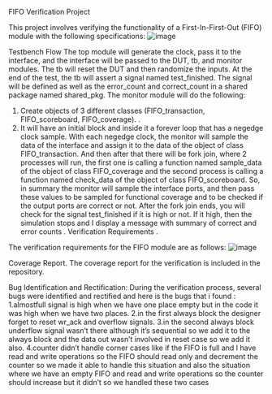 FIFO Verification Project

This project involves verifying the functionality of a First-In-First-Out (FIFO) module with the following specifications:
![image](https://github.com/aboElhammd/FIFO/assets/124165601/6086b7b6-7c58-4f1f-880b-86656e5728ae)

Testbench Flow
The top module will generate the clock, pass it to the interface, and the interface will be passed to the 
DUT, tb, and monitor modules. The tb will reset the DUT and then randomize the inputs. At the end of 
the test, the tb will assert a signal named test_finished. The signal will be defined as well as the 
error_count and correct_count in a shared package  named shared_pkg. 
The monitor module will do the following:
1. Create objects of 3 different classes (FIFO_transaction, FIFO_scoreboard, FIFO_coverage). .
2. It will have an initial block and inside it a forever loop that has a negedge clock sample. With 
each negedge clock, the monitor will sample the data of the interface and assign it to the data of 
the object of class FIFO_transaction. And then after that there will be fork join, where 2 
processes will run, the first one is calling a function named sample_data of the object of class 
FIFO_coverage and the second process is calling a function named check_data of the object of 
class FIFO_scoreboard.
So, in summary the monitor will sample the interface ports, and then pass these values to be 
sampled for functional coverage and to be checked if the output ports are correct or not.
After the fork join ends, you will check for the signal test_finished if it is high or not. If it high, 
then the simulation stops and I display a message with summary of correct and error counts .
Verification Requirements .

The verification requirements for the FIFO module are as follows:
![image](https://github.com/aboElhammd/FIFO/assets/124165601/ebaf0a76-2745-41e4-a195-459f07986246)

Coverage Report.
The coverage report for the verification is included in the repository.

Bug Identification and Rectification:
During the verification process, several bugs were identified and rectified and here is the bugs that i found :
1.almostfull signal is high when we have one place empty but in the code it was 
high when we have two places.
2.in the first always block the designer forget to reset wr_ack and overflow 
signals.
3.in the second always block underflow signal wasn’t there although it’s 
sequential so we add it to the always block and the data out wasn’t involved in 
reset case so we add it also.
4.counter didn’t handle corner cases like if the FIFO is full and I have read and 
write operations so the FIFO should read only and decrement the counter so we 
made it able to handle this situation and also the situation where we have an 
empty FIFO and read and write operations so the counter should increase but it 
didn’t so we handled these two cases
